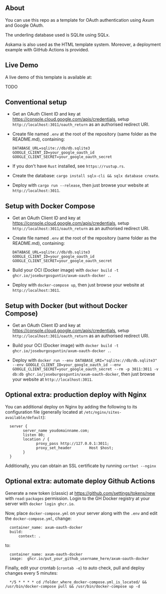 ## About

You can use this repo as a template for OAuth authentication using Axum and Google OAuth.

The underling database used is SQLite using SQLx.

Askama is also used as the HTML template system. Moreover, a deployment example with GitHub Actions is provided.

## Live Demo

A live demo of this template is available at:

TODO

## Conventional setup

* Get an OAuth Client ID and key at https://console.cloud.google.com/apis/credentials, setup `http://localhost:3011/oauth_return` as an authorised redirect URI.

* Create file named `.env` at the root of the repository (same folder as the README.md), containing:

      DATABASE_URL=sqlite://db/db.sqlite3
      GOOGLE_CLIENT_ID=your_google_oauth_id
      GOOGLE_CLIENT_SECRET=your_google_oauth_secret

* If you don't have `Rust` installed, see `https://rustup.rs`.

* Create the database: `cargo install sqlx-cli && sqlx database create`.

* Deploy with `cargo run --release`, then just browse your website at `http://localhost:3011`.

## Setup with Docker Compose

* Get an OAuth Client ID and key at https://console.cloud.google.com/apis/credentials, setup `http://localhost:3011/oauth_return` as an authorised redirect URI.

* Create file named `.env` at the root of the repository (same folder as the README.md), containing:

      DATABASE_URL=sqlite://db/db.sqlite3
      GOOGLE_CLIENT_ID=your_google_oauth_id
      GOOGLE_CLIENT_SECRET=your_google_oauth_secret

* Build your OCI (Docker image) with `docker build -t ghcr.io/joseburgosguntin/axum-oauth-docker .`.

* Deploy with `docker-compose up`, then just browse your website at `http://localhost:3011`.

## Setup with Docker (but without Docker Compose)

* Get an OAuth Client ID and key at https://console.cloud.google.com/apis/credentials, setup `http://localhost:3011/oauth_return` as an authorised redirect URI.

* Build your OCI (Docker image) with `docker build -t ghcr.io/joseburgosguntin/axum-oauth-docker .`.

* Deploy with `docker run --env DATABASE_URI="sqlite://db/db.sqlite3" --env GOOGLE_CLIENT_ID=your_google_oauth_id --env GOOGLE_CLIENT_SECRET=your_google_oauth_secret --rm -p 3011:3011 -v db:db ghcr.io/joseburgosguntin/axum-oauth-docker`, then just browse your website at `http://localhost:3011`.

## Optional extra: production deploy with Nginx

You can additional deploy on Nginx by adding the following to its configuration file (generally located at `/etc/nginx/sites-available/default`):

      server {
            server_name youdomainname.com;
            listen 80;
            location / {
                  proxy_pass http://127.0.0.1:3011;
                  proxy_set_header        Host $host;
            }
      }

Additionally, you can obtain an SSL certificate by running `certbot --nginx`

## Optional extra: automate deploy Github Actions

Generate a new token (classic) at https://github.com/settings/tokens/new with `read:packages` permission. Login to the GH Docker registry at your server with `docker login ghcr.io`.

Now, place `docker-compose.yml` on your server along with the `.env` and edit the `docker-compose.yml`, change:

      container_name: axum-oauth-docker
      build:
          context: .

to:

      container_name: axum-oauth-docker
      image:  ghcr.io/put_your_github_username_here/axum-oauth-docker

Finally, edit your crontab (`crontab -e`) to auto check, pull and deploy changes every 5 minutes:

      */5 * * * * cd /folder_where_docker-compose.yml_is_located/ && /usr/bin/docker-compose pull && /usr/bin/docker-compose up -d
